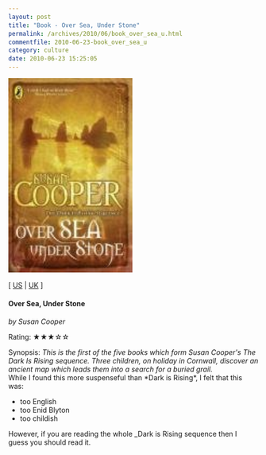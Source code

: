 ```yaml
---
layout: post
title: "Book - Over Sea, Under Stone"
permalink: /archives/2010/06/book_over_sea_u.html
commentfile: 2010-06-23-book_over_sea_u
category: culture
date: 2010-06-23 15:25:05
---
```


<img class="photo right" src="/assets/images/0140303626.jpg" width="250" alt="Over Sea, Under Stone (Puffin Books) cover" />

\[ [US](http://www.amazon.com/o/asin/0140303626) | [UK](http://www.amazon.co.uk/o/asin/0140303626) \]

#### Over Sea, Under Stone

<em>by Susan Cooper</em>

Rating: ★★★☆☆

<div class="book_synopsis" markdown="1">
Synopsis: <em> This is the first of the five books which form Susan Cooper's The Dark Is Rising sequence. Three children, on holiday in Cornwall, discover an ancient map which leads them into a search for a buried grail. </em>

</div>
While I found this more suspenseful than *Dark is Rising*, I felt that this was:

- too English
- too Enid Blyton
- too childish

However, if you are reading the whole \_Dark is Rising sequence then I guess you should read it.
